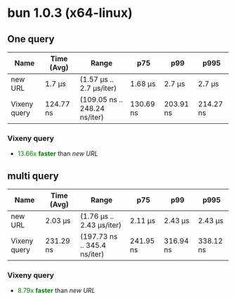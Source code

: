 
# bun 1.0.3 (x64-linux)

## One query
| Name | Time (Avg) | Range | p75 | p99 | p995 |
|------|------------|-------|-----|-----|------|
| new URL | 1.7 µs | (1.57 µs .. 2.7 µs/iter) | 1.68 µs | 2.7 µs | 2.7 µs |
| Vixeny query | 124.77 ns | (109.05 ns .. 248.24 ns/iter) | 130.69 ns | 203.91 ns | 214.27 ns |## **Summary** for *One query*

### **Vixeny query** 

- <span style="color:green">13.66x **faster**</span> than *new URL*





## multi query
| Name | Time (Avg) | Range | p75 | p99 | p995 |
|------|------------|-------|-----|-----|------|
| new URL | 2.03 µs | (1.76 µs .. 2.43 µs/iter) | 2.11 µs | 2.43 µs | 2.43 µs |
| Vixeny query | 231.29 ns | (197.73 ns .. 345.4 ns/iter) | 241.95 ns | 316.94 ns | 338.12 ns |## **Summary** for *multi query*

### **Vixeny query** 

- <span style="color:green">8.79x **faster**</span> than *new URL*


